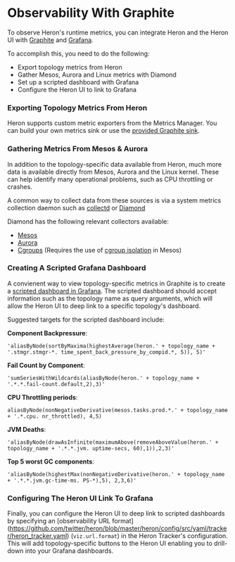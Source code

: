 # Observability With Graphite

To observe Heron's runtime metrics, you can integrate Heron and the Heron UI with
[Graphite](http://graphite.readthedocs.io/en/latest/overview.html) and [Grafana](http://grafana.org/).

To accomplish this, you need to do the following:

* Export topology metrics from Heron
* Gather Mesos, Aurora and Linux metrics with Diamond
* Set up a scripted dashboard with Grafana
* Configure the Heron UI to link to Grafana

### Exporting Topology Metrics From Heron

Heron supports custom metric exporters from the Metrics Manager. You can build your own metrics sink
or use the [provided Graphite sink](/docs/contributors/custom-metrics-sink/).

### Gathering Metrics From Mesos & Aurora

In addition to the topology-specific data available from Heron, much more data is available directly
from Mesos, Aurora and the Linux kernel. These can help identify many operational problems, such as
CPU throttling or crashes.

A common way to collect data from these sources is via a system metrics collection daemon such as
[collectd](https://collectd.org/) or [Diamond](https://github.com/python-diamond/Diamond)

Diamond has the following relevant collectors available:

* [Mesos](https://github.com/python-diamond/Diamond/tree/master/src/collectors/mesos)
* [Aurora](https://github.com/python-diamond/Diamond/tree/master/src/collectors/aurora)
* [Cgroups](https://github.com/python-diamond/Diamond/tree/master/src/collectors/mesos_cgroup)
(Requires the use of [cgroup isolation](http://mesos.apache.org/documentation/latest/configuration/)
in Mesos)


### Creating A Scripted Grafana Dashboard

A convienent way to view topology-specific metrics in Graphite is to create a
[scripted dashboard in Grafana](http://docs.grafana.org/reference/scripting/). The scripted
dashboard should accept information such as the topology name as query arguments, which will allow
the Heron UI to deep link to a specific topology's dashboard.

Suggested targets for the scripted dashboard include:

**Component Backpressure**:

`'aliasByNode(sortByMaxima(highestAverage(heron.' + topology_name + '.stmgr.stmgr-*.
time_spent_back_pressure_by_compid.*, 5)), 5)'`

**Fail Count by Component**:

`'sumSeriesWithWildcards(aliasByNode(heron.' + topology_name + '.*.*.fail-count.default,2),3)'`

**CPU Throttling periods**:

`aliasByNode(nonNegativeDerivative(mesos.tasks.prod.*.' + topology_name + '.*.cpu.
nr_throttled), 4,5)`

**JVM Deaths**:

`'aliasByNode(drawAsInfinite(maximumAbove(removeAboveValue(heron.' + topology_name + '.*.*.jvm.
uptime-secs, 60),1)),2,3)'`

**Top 5 worst GC components**:

`'aliasByNode(highestMax(nonNegativeDerivative(heron.' + topology_name + '.*.*.jvm.gc-time-ms.
PS-*),5), 2,3,6)'`


### Configuring The Heron UI Link To Grafana

Finally, you can configure the Heron UI to deep link to scripted dashboards by specifying an
[observability URL format]
(https://github.com/twitter/heron/blob/master/heron/config/src/yaml/tracker/heron_tracker.yaml)
(`viz.url.format`) in the Heron Tracker's configuration. This will add topology-specific buttons to
the Heron UI enabling you to drill-down into your Grafana dashboards.
